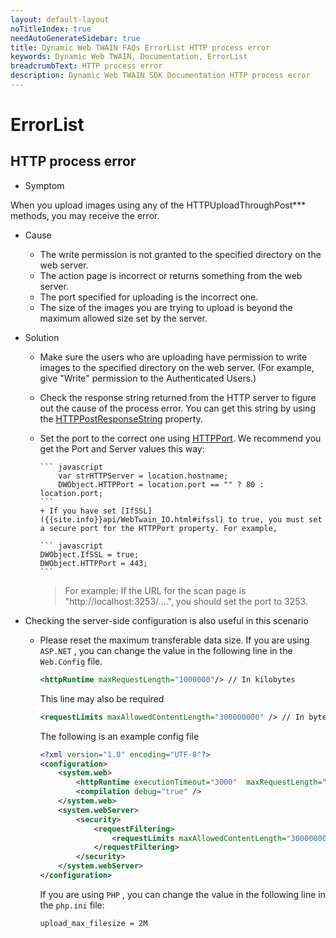 ```yaml
---
layout: default-layout
noTitleIndex: true
needAutoGenerateSidebar: true
title: Dynamic Web TWAIN FAQs ErrorList HTTP process error
keywords: Dynamic Web TWAIN, Documentation, ErrorList
breadcrumbText: HTTP process error
description: Dynamic Web TWAIN SDK Documentation HTTP process error
---
```


# ErrorList

## HTTP process error

- Symptom

When you upload images using any of the HTTPUploadThroughPost\*\*\* methods, you may receive the error.

- Cause

  - The write permission is not granted to the specified directory on the web server.
  - The action page is incorrect or returns something from the web server.
  - The port specified for uploading is the incorrect one.
  - The size of the images you are trying to upload is beyond the maximum allowed size set by the server.

- Solution

  - Make sure the users who are uploading have permission to write images to the specified directory on the web server. (For example, give "Write" permission to the Authenticated Users.)
  - Check the response string returned from the HTTP server to figure out the cause of the process error. You can get this string by using the [HTTPPostResponseString]({{site.info}}api/WebTwain_IO.html#httppostresponsestring) property.
  - Set the port to the correct one using [HTTPPort]({{site.info}}api/WebTwain_IO.html#httpport). We recommend you get the Port and Server values this way:

        ``` javascript
        	var strHTTPServer = location.hostname;
        	DWObject.HTTPPort = location.port == "" ? 80 : location.port;
        ```
        + If you have set [IfSSL]({{site.info}}api/WebTwain_IO.html#ifssl) to true, you must set a secure port for the HTTPPort property. For example,

        ``` javascript
        DWObject.IfSSL = true;
        DWObject.HTTPPort = 443;
        ```

    > For example: If the URL for the scan page is "http://localhost:3253/....", you should set the port to 3253.

- Checking the server-side configuration is also useful in this scenario

  - Please reset the maximum transferable data size. If you are using `ASP.NET` , you can change the value in the following line in the `Web.Config` file.

    ```xml
    <httpRuntime maxRequestLength="1000000"/> // In kilobytes
    ```

    This line may also be required

    ```xml
    <requestLimits maxAllowedContentLength="300000000" /> // In bytes
    ```

    The following is an example config file

    ```xml
    <?xml version="1.0" encoding="UTF-8"?>
    <configuration>
        <system.web>
            <httpRuntime executionTimeout="3000"  maxRequestLength="102400"/>
            <compilation debug="true" />
        </system.web>
        <system.webServer>
            <security>
                <requestFiltering>
                    <requestLimits maxAllowedContentLength="300000000" />
                </requestFiltering>
            </security>
        </system.webServer>
    </configuration>
    ```

    If you are using `PHP` , you can change the value in the following line in the `php.ini` file:

    ```shell
    upload_max_filesize = 2M
    ```
